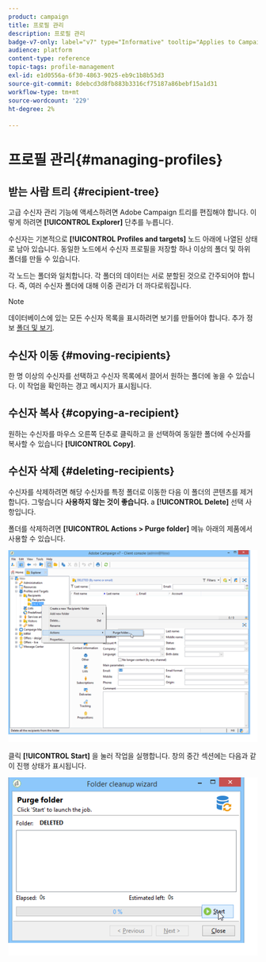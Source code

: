 ```yaml
---
product: campaign
title: 프로필 관리
description: 프로필 관리
badge-v7-only: label="v7" type="Informative" tooltip="Applies to Campaign Classic v7 only"
audience: platform
content-type: reference
topic-tags: profile-management
exl-id: e1d0556a-6f30-4863-9025-eb9c1b8b53d3
source-git-commit: 8debcd3d8fb883b3316cf75187a86bebf15a1d31
workflow-type: tm+mt
source-wordcount: '229'
ht-degree: 2%

---
```


# 프로필 관리{#managing-profiles}



## 받는 사람 트리 {#recipient-tree}

고급 수신자 관리 기능에 액세스하려면 Adobe Campaign 트리를 편집해야 합니다. 이렇게 하려면 **[!UICONTROL Explorer]** 단추를 누릅니다.

수신자는 기본적으로 **[!UICONTROL Profiles and targets]** 노드 아래에 나열된 상태로 남아 있습니다. 동일한 노드에서 수신자 프로필을 저장할 하나 이상의 폴더 및 하위 폴더를 만들 수 있습니다.

각 노드는 폴더와 일치합니다. 각 폴더의 데이터는 서로 분할된 것으로 간주되어야 합니다. 즉, 여러 수신자 폴더에 대해 이중 관리가 더 까다로워집니다.

>[!NOTE]
>
>데이터베이스에 있는 모든 수신자 목록을 표시하려면 보기를 만들어야 합니다. 추가 정보 [폴더 및 보기](../../platform/using/access-management-folders.md).

## 수신자 이동 {#moving-recipients}

한 명 이상의 수신자를 선택하고 수신자 목록에서 끌어서 원하는 폴더에 놓을 수 있습니다. 이 작업을 확인하는 경고 메시지가 표시됩니다.

## 수신자 복사 {#copying-a-recipient}

원하는 수신자를 마우스 오른쪽 단추로 클릭하고 을 선택하여 동일한 폴더에 수신자를 복사할 수 있습니다 **[!UICONTROL Copy]**.

## 수신자 삭제 {#deleting-recipients}

수신자를 삭제하려면 해당 수신자를 특정 폴더로 이동한 다음 이 폴더의 콘텐츠를 제거합니다. 그렇습니다 **사용하지 않는 것이 좋습니다.** a **[!UICONTROL Delete]** 선택 사항입니다.

폴더를 삭제하려면 **[!UICONTROL Actions > Purge folder]** 메뉴 아래의 제품에서 사용할 수 있습니다.

![](assets/s_ncs_user_purge_folder.png)

클릭 **[!UICONTROL Start]** 을 눌러 작업을 실행합니다. 창의 중간 섹션에는 다음과 같이 진행 상태가 표시됩니다.

![](assets/s_ncs_user_purge_folder_start.png)
